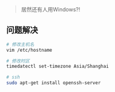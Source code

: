 <!-- 
title: Linux
sort: 
--> 

> 居然还有人用Windows?!

## 问题解决

```bash
# 修改主机名
vim /etc/hostname		

# 修改时区
timedatectl set-timezone Asia/Shanghai

# ssh
sudo apt-get install openssh-server
```

